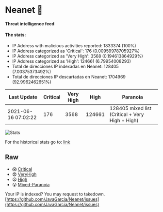 # Neanet :hocho:
#### Threat intelligence feed
#### The stats:

- IP Address with malicious activities reported: 1833374 (100%)
- IP Address categorized as 'Critical':  176 (0.00959978705927%)
- IP Address categorized as 'Very High':  3568 (0.194613864929%)
- IP Address categorized as 'High':  124661 (6.79954008293)
- Total de direcciones IP indexadas en Neanet:  128405 (7.00375373492%)
- Total de direcciones IP descartadas en Neanet:  1704969 (92.9962462651%)

| Last Update | Critical | Very High | High | Paranoia |
| --- | --- | --- | --- | --- |
| 2021-06-16 07:02:22 | 176 | 3568 | 124661 | 128405 mixed list (Critical + Very High + High)|

![Stats](https://docs.google.com/spreadsheets/d/e/2PACX-1vSnaNMIXVabIpDJjufMlzH7poXnshF3mgd8Is1g9ytUEzVsP5my4Trn8f-xkoLLQ38xpL3HtmUexLo6/pubchart?oid=501124687&format=image)

For the historical stats go to: [link](/stats.csv)
## Raw
- :scream: [Critical](https://raw.githubusercontent.com/JavaGarcia/Neanet/master/blacklists/neanet_critical.txt)
- :fearful: [VeryHigh](https://raw.githubusercontent.com/JavaGarcia/Neanet/master/blacklists/neanet_veryHigh.txtt)
- :frowning: [High](https://raw.githubusercontent.com/JavaGarcia/Neanet/master/blacklists/neanet_high.txt)
- :dizzy_face: [Mixed-Paranoia](https://raw.githubusercontent.com/JavaGarcia/Neanet/master/blacklists/neanet_all.txt)


Your IP is indexed? You may request to takedown. [https://github.com/JavaGarcia/Neanet/issues](https://github.com/JavaGarcia/Neanet/issues)







































































































































































































































































































































































































































































































































































































































































































































































































































































































































































































































































































































































































































































































































































































































































































































































































































































































































































































































































































































































































































































































































































































































































































































































































































































































































































































































































































































































































































































































































































































































































































































































































































































































































































































































































































































































































































































































































































































































































































































































































































































































































































































































































































































































































































































































































































































































































































































































































































































































































































































































































































































































































































































































































































































































































































































































































































































































































































































































































































































































































































































































































































































































































































































































































































































































































































































































































































































































































































































































































































































































































































































































































































